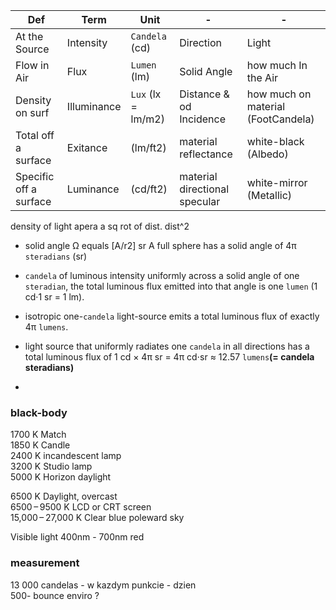 
 Def | Term | Unit | - |  - |
 --- | --- | --- | --- | - | 
 At the Source  | Intensity | `Candela` (cd) | Direction | Light
 Flow in Air | Flux | `Lumen` (lm) | Solid Angle | how much In the Air | 
 Density on surf | Illuminance | `Lux` (lx = lm/m2) | Distance & od Incidence | how much on material (FootCandela)
 Total off a surface | Exitance | (lm/ft2) | material reflectance | white-black (Albedo)
 Specific off a surface | Luminance | (cd/ft2) | material directional specular | white-mirror (Metallic)

density of light apera a sq rot of dist. dist^2

- solid angle Ω equals [A/r2] sr A full sphere has a solid angle of 4π `steradians` (sr)

- `candela` of luminous intensity uniformly across a solid angle of one `steradian`, the total luminous flux emitted into that angle is one `lumen` (1 cd·1 sr = 1 lm). 
-  isotropic one-`candela` light-source emits a total luminous flux of exactly 4π `lumens`.
- light source that uniformly radiates one `candela` in all directions has a total luminous flux of 1 cd × 4π sr = 4π cd⋅sr ≈ 12.57 `lumens`**(= candela steradians)**  
- 
### black-body 
 
1700 K	Match  
1850 K	Candle  
2400 K	incandescent lamp  
3200 K	Studio lamp  
5000 K	Horizon daylight   

6500 K	Daylight, overcast   
6500 – 9500 K	LCD or CRT screen  
15,000 – 27,000 K	Clear blue poleward sky  

Visible light 400nm - 700nm red
### measurement  



13 000 candelas - w kazdym punkcie - dzien  
500- bounce enviro ?
